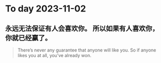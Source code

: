 
# To day 2023-11-02


## 永远无法保证有人会喜欢你。 所以如果有人喜欢你，你就已经赢了。
> There’s never any guarantee that anyone will like you. So if anyone likes you at all, you’ve already won.

    